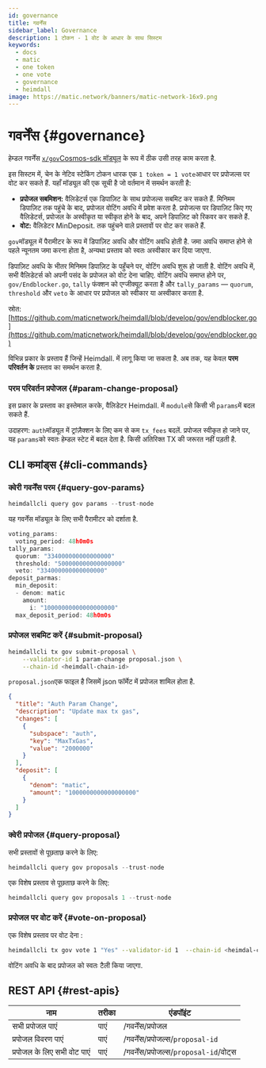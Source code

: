 ```yaml
---
id: governance
title: गवर्नेंस
sidebar_label: Governance
description: 1 टोकन - 1 वोट के आधार के साथ सिस्टम
keywords:
  - docs
  - matic
  - one token
  - one vote
  - governance
  - heimdall
image: https://matic.network/banners/matic-network-16x9.png
---
```


# गवर्नेंस {#governance}

हेम्डल गवर्नेंस [`x/gov`Cosmos-sdk मॉड्यूल](https://docs.cosmos.network/master/modules/gov/) के रूप में ठीक उसी तरह काम करता है.

इस सिस्टम में, चेन के नेटिव स्टेकिंग टोकन धारक एक `1 token = 1 vote`आधार पर प्रपोजल्स पर वोट कर सकते हैं. यहाँ मॉड्यूल की एक सूची है जो वर्तमान में समर्थन करती है:

- **प्रपोजल सबमिशन:** वैलिडेटर्स एक डिपाज़िट के साथ प्रपोजल्स सबमिट कर सकते हैं. मिनिमम डिपाज़िट तक पहुंचे के बाद, प्रपोजल वोटिंग अवधि में प्रवेश करता है. प्रपोजल्स पर डिपाज़िट किए गए वैलिडेटर्स, प्रपोजल के अस्वीकृत या स्वीकृत होने के बाद, अपने डिपाज़िट को रिकवर कर सकते हैं.
- **वोट:** वैलिडेटर MinDeposit. तक पहुंचने वाले प्रस्तावों पर वोट कर सकते हैं.

`gov`मॉड्यूल में पैरामीटर के रूप में डिपाज़िट अवधि और वोटिंग अवधि होती है. जमा अवधि समाप्त होने से पहले न्यूनतम जमा करना होता है, अन्यथा प्रस्ताव को स्वतः अस्वीकार कर दिया जाएगा.

डिपाज़िट अवधि के भीतर मिनिमम डिपाज़िट के पहुँचने पर, वोटिंग अवधि शुरू हो जाती है. वोटिंग अवधि में, सभी वैलिडेटर्स को अपनी पसंद के प्रपोजल को वोट देना चाहिए. वोटिंग अवधि समाप्त होने पर, `gov/Endblocker.go`, `tally`  फंक्शन को एग्जीक्यूट करता है और `tally_params` — `quorum`, `threshold` और `veto` के आधार पर प्रपोजल को स्वीकार या अस्वीकार करता है.

स्रोत: [https://github.com/maticnetwork/heimdall/blob/develop/gov/endblocker.go](https://github.com/maticnetwork/heimdall/blob/develop/gov/endblocker.go)

विभिन्न प्रकार के प्रस्ताव हैं जिन्हें Heimdall. में लागू किया जा सकता है. अब तक, यह केवल **परम परिवर्तन के** प्रस्ताव का समर्थन करता है.

### परम परिवर्तन प्रपोजल {#param-change-proposal}

इस प्रकार के प्रस्ताव का इस्तेमाल करके, वैलिडेटर Heimdall. में `module`से किसी भी `params`में बदल सकते हैं.

उदाहरण: `auth`मॉड्यूल में ट्रांज़ैक्शन के लिए कम से कम `tx_fees` बदलें. प्रपोजल स्वीकृत हो जाने पर, यह `params`को स्वतः हेम्डल स्टेट में बदल देता है. किसी अतिरिक्त TX की जरूरत नहीं पड़ती है.

## CLI कमांड्स {#cli-commands}

### क्वेरी गवर्नेंस परम {#query-gov-params}

```go
heimdallcli query gov params --trust-node
```

यह गवर्नेंस मॉड्यूल के लिए सभी पैरामीटर को दर्शाता है.

```go
voting_params:
  voting_period: 48h0m0s
tally_params:
  quorum: "334000000000000000"
  threshold: "500000000000000000"
  veto: "334000000000000000"
deposit_parmas:
  min_deposit:
  - denom: matic
    amount:
      i: "10000000000000000000"
  max_deposit_period: 48h0m0s
```

### प्रपोजल सबमिट करें {#submit-proposal}

```bash
heimdallcli tx gov submit-proposal \
	--validator-id 1 param-change proposal.json \
	--chain-id <heimdall-chain-id>
```

`proposal.json`एक फाइल है जिसमें json फॉर्मेट में प्रपोजल शामिल होता है.

```json
{
  "title": "Auth Param Change",
  "description": "Update max tx gas",
  "changes": [
    {
      "subspace": "auth",
      "key": "MaxTxGas",
      "value": "2000000"
    }
  ],
  "deposit": [
    {
      "denom": "matic",
      "amount": "1000000000000000000"
    }
  ]
}
```

### क्वेरी प्रपोजल {#query-proposal}

सभी प्रस्तावों से पूछताछ करने के लिए:

```go
heimdallcli query gov proposals --trust-node
```

एक विशेष प्रस्ताव से पूछताछ करने के लिए:

```go
heimdallcli query gov proposals 1 --trust-node
```

### प्रपोजल पर वोट करें {#vote-on-proposal}

एक विशेष प्रस्ताव पर वोट देना :

```bash
heimdallcli tx gov vote 1 "Yes" --validator-id 1  --chain-id <heimdal-chain-id>
```

वोटिंग अवधि के बाद प्रपोजल को स्वतः टैली किया जाएगा.

## REST API {#rest-apis}

| नाम | तरीका | एंडपॉइंट |
|----------------------|------|------------------|
| सभी प्रपोजल पाएं | पाएं | /गवर्नेंस/प्रपोजल |
| प्रपोजल विवरण पाएं | पाएं | /गवर्नेंस/प्रपोजल्स/`proposal-id` |
| प्रपोजल के लिए सभी वोट पाएं | पाएं | /गवर्नेंस/प्रपोजल्स/`proposal-id`/वोट्स |
